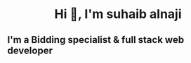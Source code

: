 


<h1 align="center">Hi 👋, I'm suhaib alnaji</h1>
<h2>I'm a Bidding specialist &  full stack web developer   </h2>



